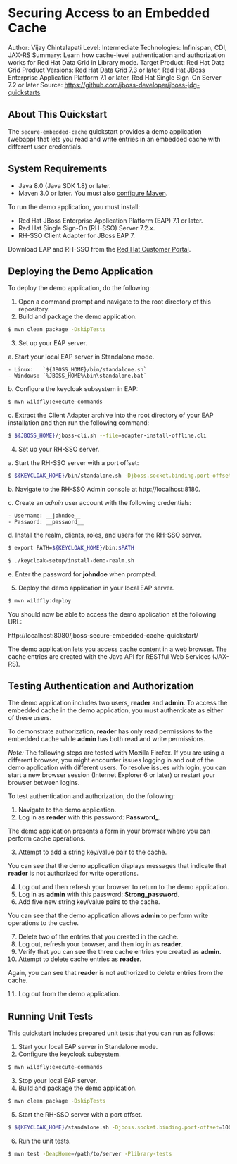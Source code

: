 Securing Access to an Embedded Cache
==============================================
Author: Vijay Chintalapati
Level: Intermediate
Technologies: Infinispan, CDI, JAX-RS
Summary: Learn how cache-level authentication and authorization works for Red Hat Data Grid in Library mode.
Target Product: Red Hat Data Grid
Product Versions: Red Hat Data Grid 7.3 or later, Red Hat JBoss Enterprise Application Platform 7.1 or later, Red Hat Single Sign-On Server 7.2 or later
Source: <https://github.com/jboss-developer/jboss-jdg-quickstarts>

About This Quickstart
-----------
The `secure-embedded-cache` quickstart provides a demo application (webapp) that lets you read and write entries in an embedded cache with different user credentials.

System Requirements
-------------------

* Java 8.0 (Java SDK 1.8) or later.
* Maven 3.0 or later. You must also [configure Maven](https://github.com/jboss-developer/jboss-developer-shared-resources/blob/master/guides/CONFIGURE_MAVEN.md#configure-maven-to-build-and-deploy-the-quickstarts).

To run the demo application, you must install:

* Red Hat JBoss Enterprise Application Platform (EAP) 7.1 or later.
* Red Hat Single Sign-On (RH-SSO) Server 7.2.x.
* RH-SSO Client Adapter for JBoss EAP 7.

Download EAP and RH-SSO from the [Red Hat Customer Portal](https://access.redhat.com/downloads).


Deploying the Demo Application
-------------------------------
To deploy the demo application, do the following:

1. Open a command prompt and navigate to the root directory of this repository.
2. Build and package the demo application.

  ```bash
  $ mvn clean package -DskipTests
  ```

3. Set up your EAP server.

  a. Start your local EAP server in Standalone mode.

    - Linux:   `${JBOSS_HOME}/bin/standalone.sh`
    - Windows: `%JBOSS_HOME%\bin\standalone.bat`

  b. Configure the keycloak subsystem in EAP:

  ```bash
  $ mvn wildfly:execute-commands
  ```

  c. Extract the Client Adapter archive into the root directory of your EAP installation and then run the following command:

  ```bash
  $ ${JBOSS_HOME}/jboss-cli.sh --file=adapter-install-offline.cli
  ```
4. Set up your RH-SSO server.

  a. Start the RH-SSO server with a port offset:

  ```bash
  $ ${KEYCLOAK_HOME}/bin/standalone.sh -Djboss.socket.binding.port-offset=100
  ```

  b. Navigate to the RH-SSO Admin console at http://localhost:8180.

  c. Create an _admin_ user account with the following credentials:

    - Username: __johndoe__
    - Password: __password__

  d. Install the realm, clients, roles, and users for the RH-SSO server.

  ```bash
  $ export PATH=${KEYCLOAK_HOME}/bin:$PATH

  $ ./keycloak-setup/install-demo-realm.sh
  ```

  e. Enter the password for __johndoe__ when prompted.

5. Deploy the demo application in your local EAP server.

  ```bash
  $ mvn wildfly:deploy
  ```

You should now be able to access the demo application at the following URL:

http://localhost:8080/jboss-secure-embedded-cache-quickstart/

The demo application lets you access cache content in a web browser. The cache entries are created with the Java API for RESTful Web Services (JAX-RS).

Testing Authentication and Authorization
----------------------------------------
The demo application includes two users, __reader__ and __admin__. To access the embedded cache in the demo application, you must authenticate as either of these users.

To demonstrate authorization, __reader__ has only read permissions to the embedded cache while __admin__ has both read and write permissions.

_Note:_ The following steps are tested with Mozilla Firefox. If you are using a different browser, you might encounter issues logging in and out of the demo application with different users. To resolve issues with login, you can start a new browser session (Internet Explorer 6 or later) or restart your browser between logins.

To test authentication and authorization, do the following:

1. Navigate to the demo application.
2. Log in as __reader__ with this password: **Password_**.

  The demo application presents a form in your browser where you can perform cache operations.

3. Attempt to add a string key/value pair to the cache.

  You can see that the demo application displays messages that indicate that __reader__ is not authorized for write operations.

4. Log out and then refresh your browser to return to the demo application.
5. Log in as __admin__ with this password: **Strong_password**.
6. Add five new string key/value pairs to the cache.

  You can see that the demo application allows __admin__ to perform write operations to the cache.

7. Delete two of the entries that you created in the cache.
8. Log out, refresh your browser, and then log in as __reader__.
9. Verify that you can see the three cache entries you created as __admin__.
10. Attempt to delete cache entries as __reader__.

  Again, you can see that __reader__ is not authorized to delete entries from the cache.

11. Log out from the demo application.

Running Unit Tests
------------------
This quickstart includes prepared unit tests that you can run as follows:

1. Start your local EAP server in Standalone mode.
2. Configure the keycloak subsystem.

  ```bash
  $ mvn wildfly:execute-commands
  ```
3. Stop your local EAP server.
4. Build and package the demo application.

  ```bash
  $ mvn clean package -DskipTests
  ```
5. Start the RH-SSO server with a port offset.

  ```bash
  $ ${KEYCLOAK_HOME}/standalone.sh -Djboss.socket.binding.port-offset=100
  ```

6. Run the unit tests.

  ```bash
  $ mvn test -DeapHome=/path/to/server -Plibrary-tests
  ```
